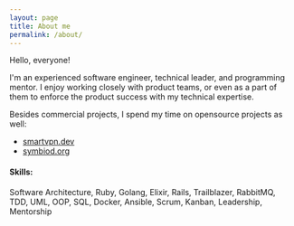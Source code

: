 ```yaml
---
layout: page
title: About me
permalink: /about/
---
```


Hello, everyone!

I'm an experienced software engineer, technical leader, and programming mentor.
I enjoy working closely with product teams, or even as a part of them to enforce the product success with my technical expertise.

Besides commercial projects, I spend my time on opensource projects as well:

<ul>
	<li>
		<a target="_blank" href="https://smartvpn.dev">smartvpn.dev</a>
	</li>
	<li>
		<a target="_blank" href="https://www.symbiod.org">symbiod.org</a>
	</li>
</ul>

#### Skills:
Software Architecture, Ruby, Golang, Elixir, Rails, Trailblazer, RabbitMQ, TDD, UML, OOP, SQL, Docker, Ansible,
Scrum, Kanban, Leadership, Mentorship

